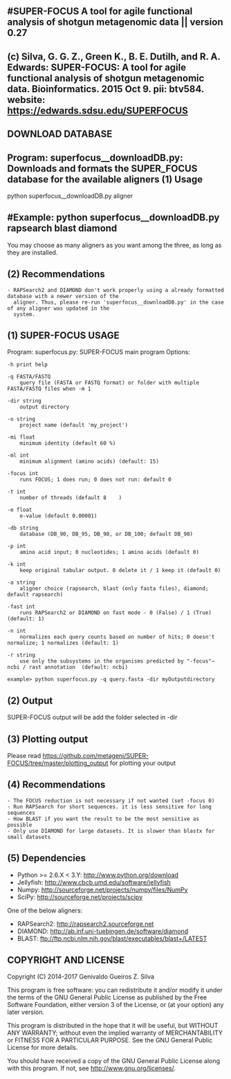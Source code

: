 #SUPER-FOCUS
A tool for agile functional analysis of shotgun metagenomic data || version 0.27
---------------------------------------------------------------------------------------------------------------------------------------
(c)   Silva, G. G. Z., Green K., B. E. Dutilh, and R. A. Edwards: 
		SUPER-FOCUS: A tool for agile functional analysis of shotgun metagenomic data. Bioinformatics. 2015 Oct 9. pii: btv584.
website: 	https://edwards.sdsu.edu/SUPERFOCUS
---------------------------------------------------------------------------------------------------------------------------------------

DOWNLOAD DATABASE
--------------------------------------------------------------------------------------------------------------------------------
Program: superfocus__downloadDB.py: Downloads and formats the SUPER_FOCUS database for the available aligners
(1) Usage
--------------------------------------------------------------------------------------------------------------------------------
python superfocus__downloadDB.py aligner

#Example: 
	python superfocus__downloadDB.py rapsearch blast diamond
--------------------------------------------------------------------------------------------------------------------------------

You may choose as many aligners as you want among the three, as long as they are installed.

(2) Recommendations
--------------------------------------------------------------------------------------------------------------------------------
	- RAPSearch2 and DIAMOND don't work properly using a already formatted database with a newer version of the 
	  aligner. Thus, please re-run 'superfocus__downloadDB.py' in the case of any aligner was updated in the 
	  system.


(1) SUPER-FOCUS USAGE
--------------------------------------------------------------------------------------------------------------------------------
Program: superfocus.py: SUPER-FOCUS main program
Options:

	-h print help
	
	-q FASTA/FASTQ
		query file (FASTA or FASTQ format) or folder with multiple FASTA/FASTQ files when -m 1

	-dir string
		output directory

	-o string
		project name (default 'my_project')
	
	-mi float
		minimum identity (default 60 %)

	-ml int
		minimum alignment (amino acids) (default: 15)

	-focus int
		runs FOCUS; 1 does run; 0 does not run: default 0

	-t int
		number of threads (default 8	)

	-e float
		e-value (default 0.00001)

	-db string
		database (DB_90, DB_95, DB_98, or DB_100; default DB_98)

	-p int
		amino acid input; 0 nucleotides; 1 amino acids (default 0)
		
	-k int
		keep original tabular output. 0 delete it / 1 keep it (default 0)

	-a string
		aligner choice (rapsearch, blast (only fasta files), diamond; default rapsearch)

	-fast int
		runs RAPSearch2 or DIAMOND on fast mode - 0 (False) / 1 (True) (default: 1)	
  
	-n int
		normalizes each query counts based on number of hits; 0 doesn't normalize; 1 normalizes (default: 1)

	-r string
		use only the subsystems in the organisms predicted by "-focus"– ncbi / rast annotation  (default: ncbi)
		
	example> python superfocus.py -q query.fasta -dir myOutputdirectory
	 
(2) Output
------------
SUPER-FOCUS output will be add the folder selected in -dir

(3) Plotting output
------------
Please read https://github.com/metageni/SUPER-FOCUS/tree/master/plotting_output for plotting your output

(4) Recommendations
------------
	- The FOCUS reduction is not necessary if not wanted (set -focus 0)
	- Run RAPSearch for short sequences. it is less sensitive for long sequences
	- How BLAST if you want the result to be the most sensitive as possible
	- Only use DIAMOND for large datasets. It is slower than blastx for small datasets

(5) Dependencies
------------
- Python >= 2.6.X < 3.Y: http://www.python.org/download
- Jellyfish: http://www.cbcb.umd.edu/software/jellyfish
- Numpy: http://sourceforge.net/projects/numpy/files/NumPy
- SciPy: http://sourceforge.net/projects/scipy

One of the below aligners:
- RAPSearch2: http://rapsearch2.sourceforge.net
- DIAMOND: http://ab.inf.uni-tuebingen.de/software/diamond
- BLAST: ftp://ftp.ncbi.nlm.nih.gov/blast/executables/blast+/LATEST

COPYRIGHT AND LICENSE
---------------------
Copyright (C) 2014-2017  Genivaldo Gueiros Z. Silva

This program is free software: you can redistribute it and/or modify it under
the terms of the GNU General Public License as published by the Free Software
Foundation, either version 3 of the License, or (at your option) any later
version.

This program is distributed in the hope that it will be useful, but WITHOUT ANY
WARRANTY; without even the implied warranty of MERCHANTABILITY or FITNESS FOR A
PARTICULAR PURPOSE.  See the GNU General Public License for more details.

You should have received a copy of the GNU General Public License along with
this program.  If not, see <http://www.gnu.org/licenses/>.
